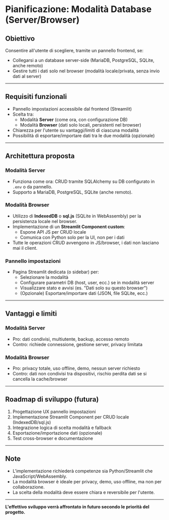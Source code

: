 # Pianificazione: Modalità Database (Server/Browser)

## Obiettivo
Consentire all'utente di scegliere, tramite un pannello frontend, se:
- Collegarsi a un database server-side (MariaDB, PostgreSQL, SQLite, anche remoto)
- Gestire tutti i dati solo nel browser (modalità locale/privata, senza invio dati al server)

---

## Requisiti funzionali
- Pannello impostazioni accessibile dal frontend (Streamlit)
- Scelta tra:
  - Modalità **Server** (come ora, con configurazione DB)
  - Modalità **Browser** (dati solo locali, persistenti nel browser)
- Chiarezza per l'utente su vantaggi/limiti di ciascuna modalità
- Possibilità di esportare/importare dati tra le due modalità (opzionale)

---

## Architettura proposta

### Modalità Server
- Funziona come ora: CRUD tramite SQLAlchemy su DB configurato in `.env` o da pannello.
- Supporto a MariaDB, PostgreSQL, SQLite (anche remoto).

### Modalità Browser
- Utilizzo di **IndexedDB** o **sql.js** (SQLite in WebAssembly) per la persistenza locale nel browser.
- Implementazione di un **Streamlit Component custom**:
  - Espone API JS per CRUD locale
  - Comunica con Python solo per la UI, non per i dati
- Tutte le operazioni CRUD avvengono in JS/browser, i dati non lasciano mai il client.

### Pannello impostazioni
- Pagina Streamlit dedicata (o sidebar) per:
  - Selezionare la modalità
  - Configurare parametri DB (host, user, ecc.) se in modalità server
  - Visualizzare stato e avvisi (es. "Dati solo su questo browser")
  - (Opzionale) Esportare/importare dati (JSON, file SQLite, ecc.)

---

## Vantaggi e limiti

### Modalità Server
- Pro: dati condivisi, multiutente, backup, accesso remoto
- Contro: richiede connessione, gestione server, privacy limitata

### Modalità Browser
- Pro: privacy totale, uso offline, demo, nessun server richiesto
- Contro: dati non condivisi tra dispositivi, rischio perdita dati se si cancella la cache/browser

---

## Roadmap di sviluppo (futura)
1. Progettazione UX pannello impostazioni
2. Implementazione Streamlit Component per CRUD locale (IndexedDB/sql.js)
3. Integrazione logica di scelta modalità e fallback
4. Esportazione/importazione dati (opzionale)
5. Test cross-browser e documentazione

---

## Note
- L'implementazione richiederà competenze sia Python/Streamlit che JavaScript/WebAssembly.
- La modalità browser è ideale per privacy, demo, uso offline, ma non per collaborazione.
- La scelta della modalità deve essere chiara e reversibile per l'utente.

---

**L'effettivo sviluppo verrà affrontato in futuro secondo le priorità del progetto.** 